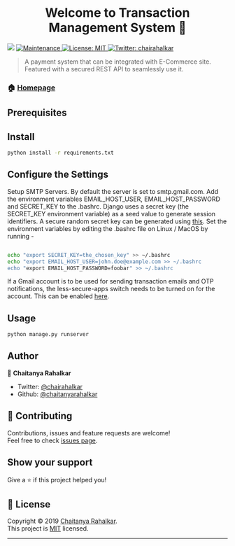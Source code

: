 <h1 align="center">Welcome to Transaction Management System 👋</h1>
<p>
  <img src="https://img.shields.io/badge/version-1.0.0-blue.svg?cacheSeconds=2592000" />
  <a href="https://github.com/kefranabg/readme-md-generator/graphs/commit-activity">
    <img alt="Maintenance" src="https://img.shields.io/badge/Maintained%3F-yes-green.svg" target="_blank" />
  </a>
  <a href="https://github.com/chaitanyarahalkar/transaction-system/blob/master/LICENSE">
    <img alt="License: MIT" src="https://img.shields.io/badge/License-MIT-yellow.svg" target="_blank" />
  </a>
  <a href="https://twitter.com/chairahalkar">
    <img alt="Twitter: chairahalkar" src="https://img.shields.io/twitter/follow/chairahalkar.svg?style=social" target="_blank" />
  </a>
</p>

> A payment system that can be integrated with E-Commerce site. Featured with a secured REST API to seamlessly use it. 

### 🏠 [Homepage](https://github.com/chaitanyarahalkar/transaction-system)

## Prerequisites


## Install

```sh
python install -r requirements.txt
```

## Configure the Settings

Setup SMTP Servers. By default the server is set to smtp.gmail.com. Add the environment variables EMAIL_HOST_USER, EMAIL_HOST_PASSWORD and SECRET_KEY to the .bashrc. Django uses a secret key (the SECRET_KEY environment variable) as a seed value to generate session identifiers. A secure random secret key can be generated using [this](https://djecrety.ir/). 
Set the environment variables by editing the .bashrc file on Linux / MacOS by running - 

```sh

echo "export SECRET_KEY=the_chosen_key" >> ~/.bashrc
echo "export EMAIL_HOST_USER=john.doe@example.com >> ~/.bashrc
echo "export EMAIL_HOST_PASSWORD=foobar" >> ~/.bashrc
```

If a Gmail account is to be used for sending transaction emails and OTP notifications, the less-secure-apps switch needs to be turned on for the account. This can be enabled [here](https://myaccount.google.com/lesssecureapps).

## Usage

```sh
python manage.py runserver
```

## Author

👤 **Chaitanya Rahalkar**

* Twitter: [@chairahalkar](https://twitter.com/chairahalkar)
* Github: [@chaitanyarahalkar](https://github.com/chaitanyarahalkar)

## 🤝 Contributing

Contributions, issues and feature requests are welcome!<br />Feel free to check [issues page](https://github.com/chaitanyarahalkar/transaction-system/issues).

## Show your support

Give a ⭐️ if this project helped you!

## 📝 License

Copyright © 2019 [Chaitanya Rahalkar](https://github.com/chaitanyarahalkar).<br />
This project is [MIT](https://github.com/chaitanyarahalkar/transaction-system/blob/master/LICENSE) licensed.

***
